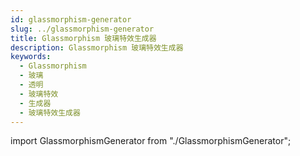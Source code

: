 ```yaml
---
id: glassmorphism-generator
slug: ../glassmorphism-generator
title: Glassmorphism 玻璃特效生成器
description: Glassmorphism 玻璃特效生成器
keywords:
  - Glassmorphism
  - 玻璃
  - 透明
  - 玻璃特效
  - 生成器
  - 玻璃特效生成器
---
```


import GlassmorphismGenerator from "./GlassmorphismGenerator";

<GlassmorphismGenerator />